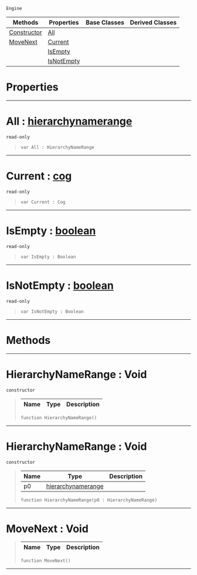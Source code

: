  `Engine`

|Methods|Properties|Base Classes|Derived Classes|
|---|---|---|---|
|[Constructor](hierarchynamerange.md#hierarchynamerange-void)|[All](hierarchynamerange.md#all-zilch-engine-document)| | |
|[MoveNext](hierarchynamerange.md#movenext-void)|[Current](hierarchynamerange.md#current-zilch-engine-docu)| | |
| |[IsEmpty](hierarchynamerange.md#isempty-zilch-engine-docu)| | |
| |[IsNotEmpty](hierarchynamerange.md#isnotempty-zilch-engine-d)| | |


 #  Properties


---  
 #  All : [hierarchynamerange](hierarchynamerange.md)

 `read-only`

> 
> ```TS:Nada
> var All : HierarchyNameRange


---  
 #  Current : [cog](cog.md)

 `read-only`

> 
> ```TS:Nada
> var Current : Cog


---  
 #  IsEmpty : [boolean](../nada_base_types/boolean.md)

 `read-only`

> 
> ```TS:Nada
> var IsEmpty : Boolean


---  
 #  IsNotEmpty : [boolean](../nada_base_types/boolean.md)

 `read-only`

> 
> ```TS:Nada
> var IsNotEmpty : Boolean


---  
 #  Methods


---  
 #  HierarchyNameRange : Void

 `constructor`

> 
> |Name|Type|Description|
> |---|---|---|
> ```TS:Nada
> function HierarchyNameRange()
> ``` 


---  
 #  HierarchyNameRange : Void

 `constructor`

> 
> |Name|Type|Description|
> |---|---|---|
> |p0|[hierarchynamerange](hierarchynamerange.md)| |
> ```TS:Nada
> function HierarchyNameRange(p0 : HierarchyNameRange)
> ``` 


---  
 #  MoveNext : Void

> 
> |Name|Type|Description|
> |---|---|---|
> ```TS:Nada
> function MoveNext()
> ``` 


---  
 

 